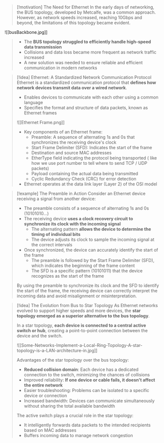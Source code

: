 > [!motivation] The Need for Ethernet
> In the early days of networking, the BUS topology, developed by Metcalfe, was a common approach. However, as network speeds increased, reaching 10Gbps and beyond, the limitations of this topology became evident.
> 
![[busBackbone.jpg]] 
> 
> - The **BUS topology struggled to efficiently handle high-speed data transmission**
> - Collisions and data loss became more frequent as network traffic increased
> - A new solution was needed to ensure reliable and efficient communication in modern networks


> [!idea] Ethernet: A Standardized Network Communication Protocol
> Ethernet is a standardized communication protocol that **defines how network devices transmit data over a wired network**.
> - Enables devices to communicate with each other using a common language
> - Specifies the format and structure of data packets, known as Ethernet frames
> 
> ![[Ethernet Frame.png]]
> 
> - Key components of an Ethernet frame:
>   - Preamble: A sequence of alternating 1s and 0s that synchronizes the receiving device's clock
>   - Start Frame Delimiter (SFD): Indicates the start of the frame
>   - Destination and source MAC addresses
>   - EtherType field indicating the protocol being transported ( like how we use port number to tell where to send TCP / UDP packets)
>   - Payload containing the actual data being transmitted
>   - Cyclic Redundancy Check (CRC) for error detection
> - Ethernet operates at the data link layer (Layer 2) of the OSI model

> [!example] The Preamble in Action
> Consider an Ethernet device receiving a signal from another device:
> - The preamble consists of a sequence of alternating 1s and 0s (10101010...)
> - The receiving device **uses a clock recovery circuit to synchronize its clock with the incoming signal**
>   - The alternating pattern **allows the device to determine the timing of individual bits**
>   - The device adjusts its clock to sample the incoming signal at the correct intervals
> - Once synchronized, the device can accurately identify the start of the frame
>   - The preamble is followed by the Start Frame Delimiter (SFD), which indicates the beginning of the frame content
>   - The SFD is a specific pattern (10101011) that the device recognizes as the start of the frame
> 
> By using the preamble to synchronize its clock and the SFD to identify the start of the frame, the receiving device can correctly interpret the incoming data and avoid misalignment or misinterpretation.

> [!idea] The Evolution from Bus to Star Topology
> As Ethernet networks evolved to support higher speeds and more devices, the **star topology emerged as a superior alternative to the bus topology**.
> 
> In a star topology, **each device is connected to a central active switch or hub**, creating a point-to-point connection between the device and the switch.
> 
> ![[Some-Networks-Implement-a-Local-Ring-Topology-A-star-topology-is-a-LAN-architecture-in.jpg]]
> 
> Advantages of the star topology over the bus topology:
> - **Reduced collision domain**: Each device has a dedicated connection to the switch, minimizing the chances of collisions
> - Improved reliability: **If one device or cable fails, it doesn't affect the entire network**
> - Easier troubleshooting: Problems can be isolated to a specific device or connection
> - Increased bandwidth: Devices can communicate simultaneously without sharing the total available bandwidth
> 
> The active switch plays a crucial role in the star topology:
> - It intelligently forwards data packets to the intended recipients based on MAC addresses
> - Buffers incoming data to manage network congestion


